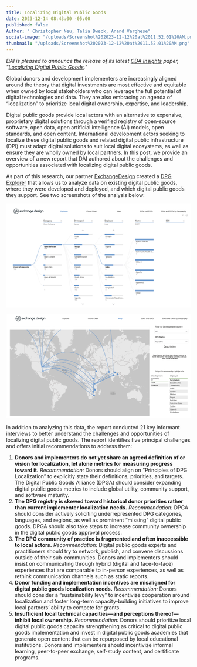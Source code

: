 ```yaml
---
title: Localizing Digital Public Goods
date: 2023-12-14 08:43:00 -05:00
published: false
Author: " Christopher Neu, Talia Dweck, Anand Varghese"
social-image: "/uploads/Screenshot%202023-12-12%20at%2011.52.01%20AM.png"
thumbnail: "/uploads/Screenshot%202023-12-12%20at%2011.52.01%20AM.png"
---
```


*DAI is pleased to announce the release of its latest [CDA Insights](https://www.dai.com/our-work/solutions/digital-acceleration-solutions/cda-insights) paper, "[Localizing Digital Public Goods](https://dai-assets.s3.amazonaws.com/Localizing%20Digital%20Public%20Goods.pdf)."*

Global donors and development implementers are increasingly aligned around the theory that digital investments are most effective and equitable when owned by local stakeholders who can leverage the full potential of digital technologies and data. They are also embracing an agenda of “localization” to prioritize local digital ownership, expertise, and leadership. 

Digital public goods provide local actors with an alternative to expensive, proprietary digital solutions through a verified registry of open-source software, open data, open artificial intelligence (AI) models, open standards, and open content. International development actors seeking to localize these digital public goods and related digital public infrastructure (DPI) must adapt digital solutions to suit local digital ecosystems, as well as ensure they are wholly owned by local partners. In this post, we provide an overview of a new report that DAI authored about the challenges and opportunities associated with localizing digital public goods.

As part of this research, our partner [ExchangeDesign](https://www.exchange.design/) created a [DPG Explorer](https://www.exchange.design/dpgs-explorer) that allows us to analyze data on existing digital public goods, where they were developed and deployed, and which digital public goods they support. See two screenshots of the analysis below:

![Screenshot 2023-12-12 at 11.50.02 AM.png](/uploads/Screenshot%202023-12-12%20at%2011.50.02%20AM.png) 

![Screenshot 2023-12-12 at 11.51.15 AM.png](/uploads/Screenshot%202023-12-12%20at%2011.51.15%20AM.png) 

In addition to analyzing this data, the report conducted 21 key informant interviews to better understand the challenges and opportunities of localizing digital public goods. The report identifies five principal challenges and offers initial recommendations to address them: 

1. **Donors and implementers do not yet share an agreed definition of or vision for localization, let alone metrics for measuring progress toward it.** *Recommendation:* Donors should align on “Principles of DPG Localization” to explicitly state their definitions, priorities, and targets. The Digital Public Goods Alliance (DPGA) should consider expanding digital public goods metrics to include global utility, community support, and software maturity. 
1. **The DPG registry is skewed toward historical donor priorities rather than current implementer localization needs.** *Recommendation:* DPGA should consider actively soliciting underrepresented DPG categories, languages, and regions, as well as prominent “missing” digital public goods. DPGA should also take steps to increase community ownership in the digital public goods approval process. 
1. **The DPG community of practice is fragmented and often inaccessible to local actors.** *Recommendation:* Digital public goods experts and practitioners should try to network, publish, and convene discussions outside of their sub-communities. Donors and implementers should insist on communicating through hybrid (digital and face-to-face) experiences that are comparable to in-person experiences, as well as rethink communication channels such as static reports. 
1. **Donor funding and implementation incentives are misaligned for digital public goods localization needs.** *Recommendation:* Donors should consider a “sustainability levy” to incentivize cooperation around localization and foster long-term capacity-building initiatives to improve local partners’ ability to compete for grants.
1. **Insufficient local technical capacities—and perceptions thereof—inhibit local ownership.** *Recommendation:* Donors should prioritize local digital public goods capacity strengthening as critical to digital public goods implementation and invest in digital public goods academies that generate open content that can be repurposed by local educational institutions. Donors and implementers should incentivize informal learning, peer-to-peer exchange, self-study content, and certificate programs.